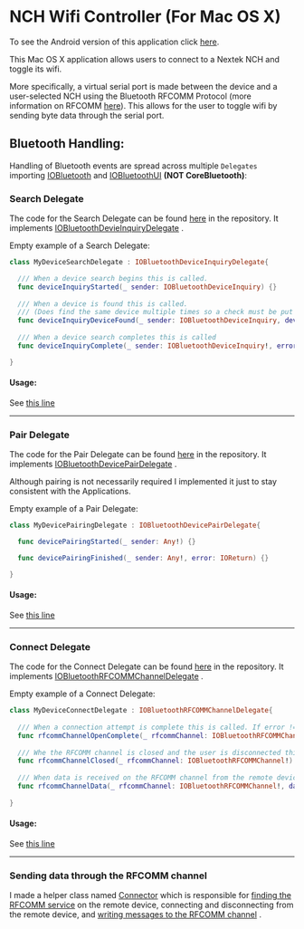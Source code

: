 # NCH Wifi Controller (For Mac OS X)

To see the Android version of this application click [here](https://github.com/langstonhowley/NCH-Wifi-Controller-Android).

This Mac OS X application allows users to connect to a Nextek NCH and toggle its wifi.

More specifically, a virtual serial port is made between the device and a user-selected NCH using the Bluetooth RFCOMM Protocol (more information on RFCOMM [here](https://en.wikipedia.org/wiki/List_of_Bluetooth_protocols#RFCOMM)). This allows for the user to toggle wifi by sending byte data through the serial port.


## Bluetooth Handling:

Handling of Bluetooth events are spread across multiple ```Delegates``` importing [IOBluetooth](https://developer.apple.com/documentation/iobluetooth) and [IOBluetoothUI](https://developer.apple.com/documentation/iobluetoothui) **(NOT CoreBluetooth)**:

### Search Delegate

The code for the Search Delegate can be found [here](https://github.com/langstonhowley/NCH-Wifi-Controller-MacOs/blob/master/NCH%20Wifi%20Controller/SearchDelegate.swift) in the repository. It implements [IOBluetoothDevieInquiryDelegate](https://developer.apple.com/documentation/iobluetooth/iobluetoothdeviceinquirydelegate) .

Empty example of a Search Delegate:
```swift
class MyDeviceSearchDelegate : IOBluetoothDeviceInquiryDelegate{

  /// When a device search begins this is called.
  func deviceInquiryStarted(_ sender: IOBluetoothDeviceInquiry) {}
  
  /// When a device is found this is called. 
  /// (Does find the same device multiple times so a check must be put in place)
  func deviceInquiryDeviceFound(_ sender: IOBluetoothDeviceInquiry, device: IOBluetoothDevice) {}
  
  /// When a device search completes this is called
  func deviceInquiryComplete(_ sender: IOBluetoothDeviceInquiry!, error: IOReturn, aborted: Bool) {}

}
```

#### Usage:

See [this line](https://github.com/langstonhowley/NCH-Wifi-Controller-MacOs/blob/fc21c8871eaa7150f7ee022907faa166675d73a3/NCH%20Wifi%20Controller/ViewController.swift#L60)

---

### Pair Delegate

The code for the Pair Delegate can be found [here](https://github.com/langstonhowley/NCH-Wifi-Controller-MacOs/blob/master/NCH%20Wifi%20Controller/PairDelegate.swift) in the repository. It implements [IOBluetoothDevicePairDelegate](https://developer.apple.com/documentation/iobluetooth/iobluetoothdevicepairdelegate) .

Although pairing is not necessarily required I implemented it just to stay consistent with the Applications. 

Empty example of a Pair Delegate:
```swift
class MyDevicePairingDelegate : IOBluetoothDevicePairDelegate{

  func devicePairingStarted(_ sender: Any!) {}

  func devicePairingFinished(_ sender: Any!, error: IOReturn) {}

}
```

#### Usage:

See [this line](https://github.com/langstonhowley/NCH-Wifi-Controller-MacOs/blob/fc21c8871eaa7150f7ee022907faa166675d73a3/NCH%20Wifi%20Controller/ViewController.swift#L222)

---

### Connect Delegate

The code for the Connect Delegate can be found [here](https://github.com/langstonhowley/NCH-Wifi-Controller-MacOs/blob/master/NCH%20Wifi%20Controller/ConnectDelegate.swift) in the repository. It implements [IOBluetoothRFCOMMChannelDelegate](https://developer.apple.com/documentation/iobluetooth/iobluetoothrfcommchanneldelegate) .

Empty example of a Connect Delegate:
```swift
class MyDeviceConnectDelegate : IOBluetoothRFCOMMChannelDelegate{
  
  /// When a connection attempt is complete this is called. If error != 0 connection failed.
  func rfcommChannelOpenComplete(_ rfcommChannel: IOBluetoothRFCOMMChannel!, status error: IOReturn) {}
  
  /// Whe the RFCOMM channel is closed and the user is disconnected this is called.
  func rfcommChannelClosed(_ rfcommChannel: IOBluetoothRFCOMMChannel!) {}
  
  /// When data is received on the RFCOMM channel from the remote device this is called.
  func rfcommChannelData(_ rfcommChannel: IOBluetoothRFCOMMChannel!, data dataPointer: UnsafeMutableRawPointer!, length dataLength: Int) {}
  
}
```

#### Usage:

See [this line](https://github.com/langstonhowley/NCH-Wifi-Controller-MacOs/blob/fc21c8871eaa7150f7ee022907faa166675d73a3/NCH%20Wifi%20Controller/ViewController.swift#L638)

---

### Sending data through the RFCOMM channel

I made a helper class named [Connector](https://github.com/langstonhowley/NCH-Wifi-Controller-MacOs/blob/master/NCH%20Wifi%20Controller/Connector.swift) which is responsible for [finding the RFCOMM service](https://github.com/langstonhowley/NCH-Wifi-Controller-MacOs/blob/fc21c8871eaa7150f7ee022907faa166675d73a3/NCH%20Wifi%20Controller/Connector.swift#L65) on the remote device, connecting and disconnecting from the remote device, and [writing messages to the RFCOMM channel](https://github.com/langstonhowley/NCH-Wifi-Controller-MacOs/blob/fc21c8871eaa7150f7ee022907faa166675d73a3/NCH%20Wifi%20Controller/Connector.swift#L89) .

